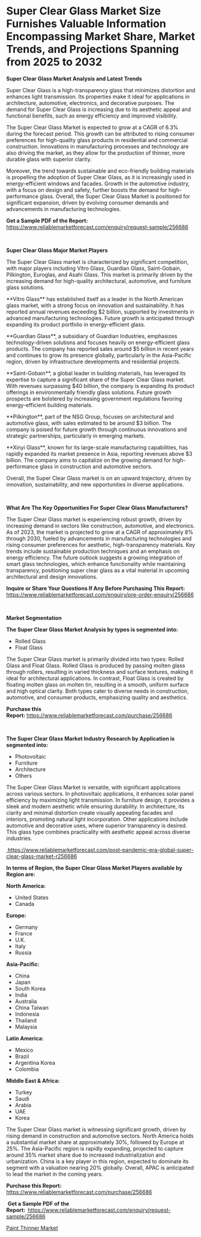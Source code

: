 <p><h1>Super Clear Glass Market Size Furnishes Valuable Information Encompassing Market Share, Market Trends, and Projections Spanning from 2025 to 2032</h1></p><p><strong>Super Clear Glass Market Analysis and Latest Trends</strong></p>
<p><p>Super Clear Glass is a high-transparency glass that minimizes distortion and enhances light transmission. Its properties make it ideal for applications in architecture, automotive, electronics, and decorative purposes. The demand for Super Clear Glass is increasing due to its aesthetic appeal and functional benefits, such as energy efficiency and improved visibility. </p><p>The Super Clear Glass Market is expected to grow at a CAGR of 6.3% during the forecast period. This growth can be attributed to rising consumer preferences for high-quality glass products in residential and commercial construction. Innovations in manufacturing processes and technology are also driving the market, as they allow for the production of thinner, more durable glass with superior clarity. </p><p>Moreover, the trend towards sustainable and eco-friendly building materials is propelling the adoption of Super Clear Glass, as it is increasingly used in energy-efficient windows and facades. Growth in the automotive industry, with a focus on design and safety, further boosts the demand for high-performance glass. Overall, the Super Clear Glass Market is positioned for significant expansion, driven by evolving consumer demands and advancements in manufacturing technologies.</p></p>
<p><strong>Get a Sample PDF of the Report:&nbsp;</strong> <a href="https://www.reliablemarketforecast.com/enquiry/request-sample/256686?utm_campaign=1885&utm_medium=2&utm_source=Github&utm_content=ia&utm_term=31012025&utm_id=super-clear-glass">https://www.reliablemarketforecast.com/enquiry/request-sample/256686</a></p>
<p>&nbsp;</p>
<p><strong>Super Clear Glass Major Market Players</strong></p>
<p><p>The Super Clear Glass market is characterized by significant competition, with major players including Vitro Glass, Guardian Glass, Saint-Gobain, Pilkington, Euroglas, and Asahi Glass. This market is primarily driven by the increasing demand for high-quality architectural, automotive, and furniture glass solutions. </p><p>**Vitro Glass** has established itself as a leader in the North American glass market, with a strong focus on innovation and sustainability. It has reported annual revenues exceeding $2 billion, supported by investments in advanced manufacturing technologies. Future growth is anticipated through expanding its product portfolio in energy-efficient glass.</p><p>**Guardian Glass**, a subsidiary of Guardian Industries, emphasizes technology-driven solutions and focuses heavily on energy-efficient glass products. The company has reported sales around $5 billion in recent years and continues to grow its presence globally, particularly in the Asia-Pacific region, driven by infrastructure developments and residential projects.</p><p>**Saint-Gobain**, a global leader in building materials, has leveraged its expertise to capture a significant share of the Super Clear Glass market. With revenues surpassing $40 billion, the company is expanding its product offerings in environmentally friendly glass solutions. Future growth prospects are bolstered by increasing government regulations favoring energy-efficient building materials.</p><p>**Pilkington**, part of the NSG Group, focuses on architectural and automotive glass, with sales estimated to be around $3 billion. The company is poised for future growth through continuous innovations and strategic partnerships, particularly in emerging markets.</p><p>**Xinyi Glass**, known for its large-scale manufacturing capabilities, has rapidly expanded its market presence in Asia, reporting revenues above $3 billion. The company aims to capitalize on the growing demand for high-performance glass in construction and automotive sectors.</p><p>Overall, the Super Clear Glass market is on an upward trajectory, driven by innovation, sustainability, and new opportunities in diverse applications.</p></p>
<p>&nbsp;</p>
<p><strong>What Are The Key Opportunities For Super Clear Glass Manufacturers?</strong></p>
<p><p>The Super Clear Glass market is experiencing robust growth, driven by increasing demand in sectors like construction, automotive, and electronics. As of 2023, the market is projected to grow at a CAGR of approximately 8% through 2030, fueled by advancements in manufacturing technologies and rising consumer preferences for aesthetic, high-transparency materials. Key trends include sustainable production techniques and an emphasis on energy efficiency. The future outlook suggests a growing integration of smart glass technologies, which enhance functionality while maintaining transparency, positioning super clear glass as a vital material in upcoming architectural and design innovations.</p></p>
<p><strong>Inquire or Share Your Questions If Any Before Purchasing This Report:</strong> <a href="https://www.reliablemarketforecast.com/enquiry/pre-order-enquiry/256686?utm_campaign=1885&utm_medium=2&utm_source=Github&utm_content=ia&utm_term=31012025&utm_id=super-clear-glass">https://www.reliablemarketforecast.com/enquiry/pre-order-enquiry/256686</a></p>
<p>&nbsp;</p>
<p><strong>Market Segmentation</strong></p>
<p><strong>The Super Clear Glass Market Analysis by types is segmented into:</strong></p>
<p><ul><li>Rolled Glass</li><li>Float Glass</li></ul></p>
<p><p>The Super Clear Glass market is primarily divided into two types: Rolled Glass and Float Glass. Rolled Glass is produced by passing molten glass through rollers, resulting in varied thickness and surface textures, making it ideal for architectural applications. In contrast, Float Glass is created by floating molten glass on molten tin, resulting in a smooth, uniform surface and high optical clarity. Both types cater to diverse needs in construction, automotive, and consumer products, emphasizing quality and aesthetics.</p></p>
<p><strong>Purchase this Report:&nbsp;</strong><a href="https://www.reliablemarketforecast.com/purchase/256686?utm_campaign=1885&utm_medium=2&utm_source=Github&utm_content=ia&utm_term=31012025&utm_id=super-clear-glass">https://www.reliablemarketforecast.com/purchase/256686</a></p>
<p>&nbsp;</p>
<p><strong>The Super Clear Glass Market Industry Research by Application is segmented into:</strong></p>
<p><ul><li>Photovoltaic</li><li>Furniture</li><li>Architecture</li><li>Others</li></ul></p>
<p><p>The Super Clear Glass Market is versatile, with significant applications across various sectors. In photovoltaic applications, it enhances solar panel efficiency by maximizing light transmission. In furniture design, it provides a sleek and modern aesthetic while ensuring durability. In architecture, its clarity and minimal distortion create visually appealing facades and interiors, promoting natural light incorporation. Other applications include automotive and decorative uses, where superior transparency is desired. This glass type combines practicality with aesthetic appeal across diverse industries.</p></p>
<p><a href="https://www.reliablemarketforecast.com/post-pandemic-era-global-super-clear-glass-market-r256686?utm_campaign=1885&utm_medium=2&utm_source=Github&utm_content=ia&utm_term=31012025&utm_id=super-clear-glass">&nbsp;https://www.reliablemarketforecast.com/post-pandemic-era-global-super-clear-glass-market-r256686</a></p>
<p><strong>In terms of Region, the Super Clear Glass Market Players available by Region are:</strong></p>
<p>
    <p> <strong> North America: </strong>
        <ul>
            <li>United States</li>
            <li>Canada</li>
        </ul>
        </p> 
    <p> <strong> Europe: </strong>
        <ul>
            <li>Germany</li>
            <li>France</li>
            <li>U.K.</li>
            <li>Italy</li>
            <li>Russia</li>
        </ul>
        </p> 
    <p> <strong> Asia-Pacific: </strong>
        <ul>
            <li>China</li>
            <li>Japan</li>
            <li>South Korea</li>
            <li>India</li>
            <li>Australia</li>
            <li>China Taiwan</li>
            <li>Indonesia</li>
            <li>Thailand</li>
            <li>Malaysia</li>
        </ul>
        </p> 
    <p> <strong> Latin America: </strong>
        <ul>
            <li>Mexico</li>
            <li>Brazil</li>
            <li>Argentina Korea</li>
            <li>Colombia</li>
        </ul>
        </p> 
    <p> <strong> Middle East & Africa: </strong>
        <ul>
            <li>Turkey</li>
            <li>Saudi</li>
            <li>Arabia</li>
            <li>UAE</li>
            <li>Korea</li>
        </ul>
    </p>
    </p>
<p><p>The Super Clear Glass market is witnessing significant growth, driven by rising demand in construction and automotive sectors. North America holds a substantial market share at approximately 30%, followed by Europe at 25%. The Asia-Pacific region is rapidly expanding, projected to capture around 35% market share due to increased industrialization and urbanization. China is a key player in this region, expected to dominate its segment with a valuation nearing 20% globally. Overall, APAC is anticipated to lead the market in the coming years.</p></p>
<p><strong>Purchase this Report: </strong><a href="https://www.reliablemarketforecast.com/purchase/256686?utm_campaign=1885&utm_medium=2&utm_source=Github&utm_content=ia&utm_term=31012025&utm_id=super-clear-glass">https://www.reliablemarketforecast.com/purchase/256686</a></p>
<p>&nbsp;<strong>Get a Sample PDF of the Report:&nbsp;&nbsp;</strong><a href="https://www.reliablemarketforecast.com/enquiry/request-sample/256686?utm_campaign=1885&utm_medium=2&utm_source=Github&utm_content=ia&utm_term=31012025&utm_id=super-clear-glass">https://www.reliablemarketforecast.com/enquiry/request-sample/256686</a></p>
<p><strong></strong></p>
<p><p><a href="https://github.com/sofayahoo2023/Market-Research-Report-List-6/blob/main/paint-thinner-market.md?utm_campaign=1885&utm_medium=2&utm_source=Github&utm_content=ia&utm_term=31012025&utm_id=super-clear-glass">Paint Thinner Market</a></p></p>